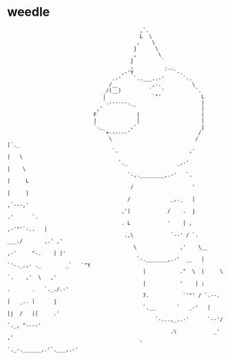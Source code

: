 # weedle
                                               ,`.
                                               L  \
                                              ,    \
                                             j      \
                                             ,       \
                                            j         `
                                            ,          .__
                                         ,-'Y          `  `-.
                                      .-'    `..___..-'      `-.
                                     /__           ,-.          \
                                    /(__)         `   '          `.
                                   |               `"'             L
                                   `.------._                      |
                                 ,'          `                     |
                                F             |                    |
                                |             |                    |
                                `._         ,'                     j
                                   `+------'                      /
                                     \                           /                         |`._
                                      `.                       ,'                          |   \
                                        `._                _,-'                            |    \
                                           `-,.________,.-'   `.                           |     L
                                            /                   '                          |     |
                                           /             _,._   |                          ,`---,'
                                         ,'|            /    .  j                        .'      `.
                                         . L            '    | ,                      ,-'"'`-..   |
                                          .,\            `--' / `.               ___./       ,.' ,'
                                             \              ,'    \__         ,-'     "-.    | |'
                                              `-._______,.-'  __   | `'-._.,- ._        _`   `"Y
                                                |           ."  \  |     \      `.    ,'  \   ,'
                                                |           '    | ;      .       .   `._./.-'
                                                7.           `'"' / `.--. |   _.. |      j
                                                `.__       `   _-'   |   |j  /   ||     .'
                                                    `-...,_..-'      `--'/   `._, ^----'
                                                         .\            _'       ,'
                                               `         `._-.______,.'`.___,.-'
